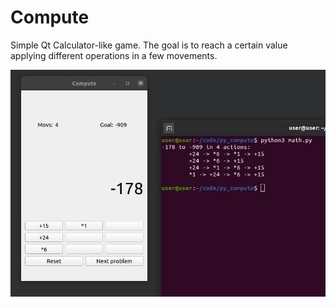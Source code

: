 # Compute
Simple Qt Calculator-like game. The goal is to reach a certain value applying different operations in a few movements.

![main screen](https://raw.githubusercontent.com/oriolOrnaque/Compute/master/imgs/img.jpg)
